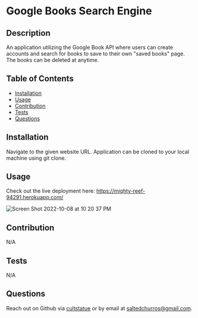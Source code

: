 # Google Books Search Engine
  
## Description
An application utilizing the Google Book API where users can create accounts and search for books to save to their own "saved books" page. The books can be deleted at anytime. 

## Table of Contents

- [Installation](#installation)
- [Usage](#usage)
- [Contribution](#contribution)
- [Tests](#tests)
- [Questions](#questions)
  

## Installation
Navigate to the given website URL. Application can be cloned to your local machine using git clone.

## Usage
Check out the live deployment here:
https://mighty-reef-94291.herokuapp.com/
 
 ![Screen Shot 2022-10-08 at 10 20 37 PM](https://user-images.githubusercontent.com/105083634/194734747-6f66fc2a-4fbe-4ed2-a0b1-d3209b43a5af.png)

## Contribution
N/A

## Tests
N/A

## Questions
Reach out on Github via [cultstatue](https://github.com/cultstatue) or by email at saltedchurros@gmail.com.
